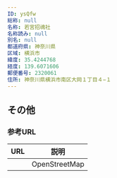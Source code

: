 ```yaml
---
ID: ysQfw
総称: null
名称: 若宮招魂社
名称読み: null
別名: null
都道府県: 神奈川県
区域: 横浜市
緯度: 35.4244768
経度: 139.6071606
郵便番号: 2320061
住所: 神奈川県横浜市南区大岡１丁目４−１
---
```


## その他

### 参考URL

| URL | 説明          |
| --- | ------------- |
|     | OpenStreetMap |
